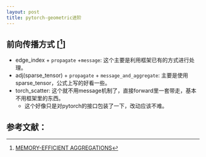 ```yaml
---
layout: post
title: pytorch-geometric进阶
---
```


## 前向传播方式 [[^1]]

* edge_index + `propagate` +`message`: 这个主要是利用框架已有的方式进行处理。
* adj(sparse_tensor) + `propagate` + `message_and_aggregate`: 主要是使用sparse_tensor，公式上写的好看一些。
* torch_scatter: 这个就不用message机制了，直接forward里一套带走，基本不用框架里的东西。
  * 这个好像只是对pytorch的接口包装了一下，改动应该不难。
  
## 参考文献：
[^1]: [MEMORY-EFFICIENT AGGREGATIONS](https://pytorch-geometric.readthedocs.io/en/latest/notes/sparse_tensor.html)